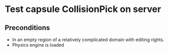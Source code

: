 # Test capsule CollisionPick on server

## Preconditions
- In an empty region of a relatively complicated domain with editing rights.
- Physics engine is loaded